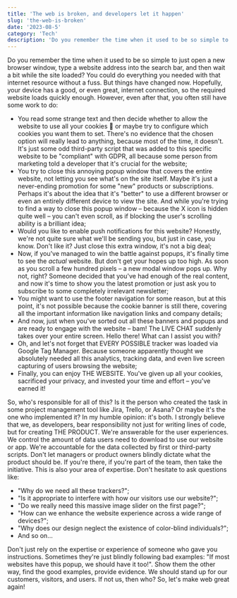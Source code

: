 ```yaml
---
title: 'The web is broken, and developers let it happen'
slug: 'the-web-is-broken'
date: '2023-08-5'
category: 'Tech'
description: 'Do you remember the time when it used to be so simple to just open a new browser window, type a website address into the search bar, and then wait a bit while the site loaded? You could do everything you needed with that internet resource without a fuss. But things have changed now.'
---
```


Do you remember the time when it used to be so simple to just open a new browser window, type a website address into the search bar, and then wait a bit while the site loaded? You could do everything you needed with that internet resource without a fuss. But things have changed now. Hopefully, your device has a good, or even great, internet connection, so the required website loads quickly enough. However, even after that, you often still have some work to do:

- You read some strange text and then decide whether to allow the website to use all your cookies 🍪 or maybe try to configure which cookies you want them to set. There's no evidence that the chosen option will really lead to anything, because most of the time, it doesn't. It's just some odd third-party script that was added to this specific website to be "compliant" with GDPR, all because some person from marketing told a developer that it's crucial for the website;
- You try to close this annoying popup window that covers the entire website, not letting you see what's on the site itself. Maybe it's just a never-ending promotion for some "new" products or subscriptions. Perhaps it's about the idea that it's "better" to use a different browser or even an entirely different device to view the site. And while you're trying to find a way to close this popup window – because the X icon is hidden quite well – you can't even scroll, as if blocking the user's scrolling ability is a brilliant idea;
- Would you like to enable push notifications for this website? Honestly, we're not quite sure what we'll be sending you, but just in case, you know. Don't like it? Just close this extra window, it's not a big deal;
- Now, if you've managed to win the battle against popups, it's finally time to see the _actual_ website. But don't get your hopes up too high. As soon as you scroll a few hundred pixels – a new modal window pops up. Why not, right? Someone decided that you've had enough of the real content, and now it's time to show you the latest promotion or just ask you to subscribe to some completely irrelevant newsletter;
- You might want to use the footer navigation for some reason, but at this point, it's not possible because the cookie banner is still there, covering all the important information like navigation links and company details;
- And now, just when you've sorted out all these banners and popups and are ready to engage with the website – bam! The LIVE CHAT suddenly takes over your entire screen. Hello there! What can I assist you with?
- Oh, and let's not forget that EVERY POSSIBLE tracker was loaded via Google Tag Manager. Because someone apparently thought we absolutely needed all this analytics, tracking data, and even live screen capturing of users browsing the website;
- Finally, you can enjoy THE WEBSITE. You've given up all your cookies, sacrificed your privacy, and invested your time and effort – you've earned it!

So, who's responsible for all of this? Is it the person who created the task in some project management tool like Jira, Trello, or Asana? Or maybe it's the one who implemented it? In my humble opinion: it's both. I strongly believe that we, as developers, bear responsibility not just for writing lines of code, but for creating THE PRODUCT. We're answerable for the user experiences. We control the amount of data users need to download to use our website or app. We're accountable for the data collected by first or third-party scripts. Don't let managers or product owners blindly dictate what the product should be. If you're there, if you're part of the team, then take the initiative. This is also your area of expertise. Don't hesitate to ask questions like:

- "Why do we need all these trackers?";
- "Is it appropriate to interfere with how our visitors use our website?";
- "Do we really need this massive image slider on the first page?";
- "How can we enhance the website experience across a wide range of devices?";
- "Why does our design neglect the existence of color-blind individuals?";
- And so on...

Don't just rely on the expertise or experience of someone who gave you instructions. Sometimes they're just blindly following bad examples: "If most websites have this popup, we should have it too!". Show them the other way, find the good examples, provide evidence. We should stand up for our customers, visitors, and users. If not us, then who? So, let's make web great again!
